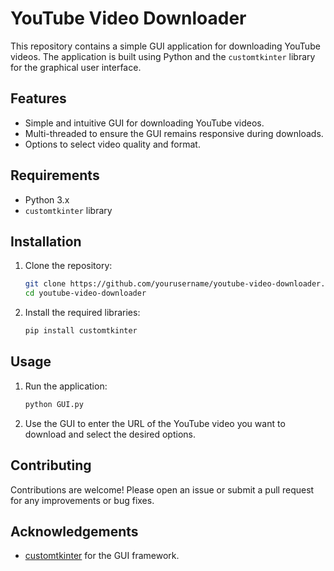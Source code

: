 # YouTube Video Downloader

This repository contains a simple GUI application for downloading YouTube videos. The application is built using Python and the `customtkinter` library for the graphical user interface.

## Features

- Simple and intuitive GUI for downloading YouTube videos.
- Multi-threaded to ensure the GUI remains responsive during downloads.
- Options to select video quality and format.

## Requirements

- Python 3.x
- `customtkinter` library

## Installation

1. Clone the repository:
    ```bash
    git clone https://github.com/yourusername/youtube-video-downloader.git
    cd youtube-video-downloader
    ```

2. Install the required libraries:
    ```bash
    pip install customtkinter
    ```

## Usage

1. Run the application:
    ```bash
    python GUI.py
    ```

2. Use the GUI to enter the URL of the YouTube video you want to download and select the desired options.

## Contributing

Contributions are welcome! Please open an issue or submit a pull request for any improvements or bug fixes.

## Acknowledgements

- [customtkinter](https://github.com/TomSchimansky/CustomTkinter) for the GUI framework.
